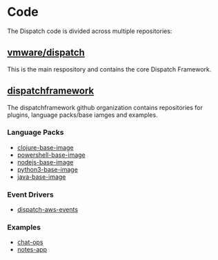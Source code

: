 ---
---

# Code

The Dispatch code is divided across multiple repositories:

## [vmware/dispatch](https://github.com/vmware/dispatch)

This is the main respository and contains the core Dispatch Framework.

## [dispatchframework](https://github.com/dispatchframework)

The dispatchframework github organization contains repositories for plugins, language packs/base iamges and examples.

### Language Packs

* [clojure-base-image](https://github.com/dispatchframework/clojure-base-image)
* [powershell-base-image](https://github.com/dispatchframework/powershell-base-image)
* [nodejs-base-image](https://github.com/dispatchframework/nodejs-base-image)
* [python3-base-image](https://github.com/dispatchframework/python3-base-image)
* [java-base-image](https://github.com/dispatchframework/java-base-image)

### Event Drivers

* [dispatch-aws-events](https://github.com/dispatchframework/dispatch-events-aws)

### Examples

* [chat-ops](https://github.com/dispatchframework/chat-ops)
* [notes-app](https://github.com/dispatchframework/notes-app)